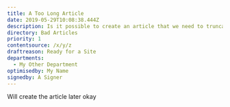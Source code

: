 ```yaml
---
title: A Too Long Article
date: 2019-05-29T10:08:38.444Z
description: Is it possible to create an article that we need to truncate
directory: Bad Articles
priority: 1
contentsource: /x/y/z
draftreason: Ready for a Site
departments: 
  - My Other Department
optimisedby: My Name
signedby: A Signer
---
```

Will create the article later okay
